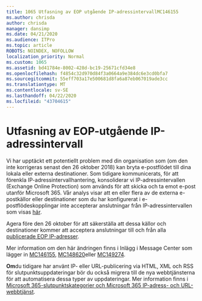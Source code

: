 ```yaml
---
title: 1065 Utfasning av EOP utgående IP-adressintervallMC146155
ms.author: chrisda
author: chrisda
manager: dansimp
ms.date: 04/21/2020
ms.audience: ITPro
ms.topic: article
ROBOTS: NOINDEX, NOFOLLOW
localization_priority: Normal
ms.custom: 1065
ms.assetid: bd41784e-8002-428d-bc19-25671cfd34e8
ms.openlocfilehash: f4854c32d970d84f3a0664a9e384dc6e3cd0bfa7
ms.sourcegitcommit: 55eff703a17e500681d8fa6a87eb067019ade3cc
ms.translationtype: MT
ms.contentlocale: sv-SE
ms.lasthandoff: 04/22/2020
ms.locfileid: "43704615"
---
```

# <a name="deprecation-of-eop-outbound-ip-address-ranges"></a>Utfasning av EOP-utgående IP-adressintervall

Vi har upptäckt ett potentiellt problem med din organisation som (om den inte korrigeras senast den 26 oktober 2018) kan bryta e-postflödet till dina lokala eller externa destinationer. Som tidigare kommunicerats, för att förenkla IP-adressintervallhantering, konsoliderar vi IP-adressintervallen (Exchange Online Protection) som används för att skicka och ta emot e-post utanför Microsoft 365. Vår analys visar att en eller flera av de externa e-postkällor eller destinationer som du har konfigurerat i e-postflödeskopplingar inte accepterar anslutningar från IP-adressintervallen som visas [här](https://docs.microsoft.com/office365/SecurityCompliance/eop/exchange-online-protection-ip-addresses).

Agera före den 26 oktober för att säkerställa att dessa källor och destinationer kommer att acceptera anslutningar till och från alla [publicerade EOP IP-adresser](https://docs.microsoft.com/office365/SecurityCompliance/eop/exchange-online-protection-ip-addresses).

Mer information om den här ändringen finns i Inlägg i Message Center som lägger in [MC146155](https://portal.office.com/AdminPortal/home?switchtomodern=true#/MessageCenter?id=MC146155), [MC148620](https://portal.office.com/AdminPortal/home?switchtomodern=true#/MessageCenter?id=MC148620)eller [MC149274](https://portal.office.com/AdminPortal/home?switchtomodern=true#/MessageCenter?id=MC149274).

**Om**du tidigare har använt IP- eller URL-publicering via HTML, XML och RSS för slutpunktsuppdateringar bör du också migrera till de nya webbtjänsterna för att automatisera dessa typer av uppdateringar. Mer information finns i [Microsoft 365-slutpunktskategorier och Microsoft 365 IP-adress- och URL-webbtjänst](https://techcommunity.microsoft.com/t5/Office-365-Blog/Announcing-Office-365-endpoint-categories-and-Office-365-IP/ba-p/177638).
